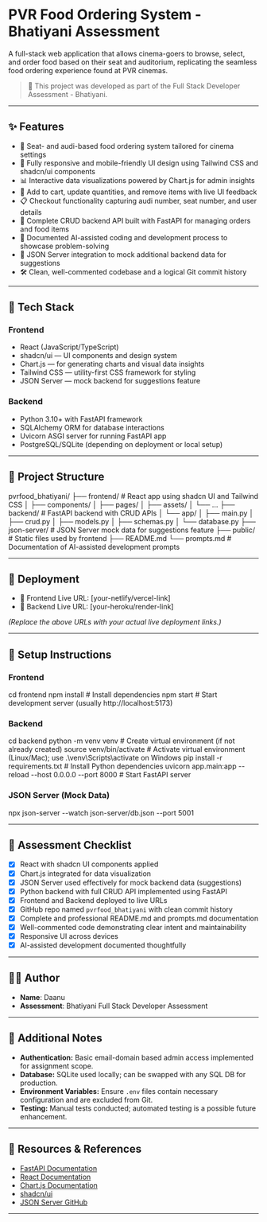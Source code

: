 # PVR Food Ordering System - Bhatiyani Assessment

A full-stack web application that allows cinema-goers to browse, select, and order food based on their seat and auditorium, replicating the seamless food ordering experience found at PVR cinemas.

> 🚀 This project was developed as part of the Full Stack Developer Assessment - Bhatiyani.

---

## ✨ Features

- 🍿 Seat- and audi-based food ordering system tailored for cinema settings
- 📱 Fully responsive and mobile-friendly UI design using Tailwind CSS and shadcn/ui components
- 📊 Interactive data visualizations powered by Chart.js for admin insights
- 🛒 Add to cart, update quantities, and remove items with live UI feedback
- 📋 Checkout functionality capturing audi number, seat number, and user details
- 🔄 Complete CRUD backend API built with FastAPI for managing orders and food items
- 🤖 Documented AI-assisted coding and development process to showcase problem-solving
- 💾 JSON Server integration to mock additional backend data for suggestions
- 🛠 Clean, well-commented codebase and a logical Git commit history

---

## 🔧 Tech Stack

### Frontend

- React (JavaScript/TypeScript)
- shadcn/ui — UI components and design system
- Chart.js — for generating charts and visual data insights
- Tailwind CSS — utility-first CSS framework for styling
- JSON Server — mock backend for suggestions feature

### Backend

- Python 3.10+ with FastAPI framework
- SQLAlchemy ORM for database interactions
- Uvicorn ASGI server for running FastAPI app
- PostgreSQL/SQLite (depending on deployment or local setup)

---

## 📁 Project Structure

pvrfood_bhatiyani/
├── frontend/ # React app using shadcn UI and Tailwind CSS
│ ├── components/
│ ├── pages/
│ ├── assets/
│ └── ...
├── backend/ # FastAPI backend with CRUD APIs
│ └── app/
│ ├── main.py
│ ├── crud.py
│ ├── models.py
│ ├── schemas.py
│ └── database.py
├── json-server/ # JSON Server mock data for suggestions feature
├── public/ # Static files used by frontend
├── README.md
└── prompts.md # Documentation of AI-assisted development prompts

---

## 🚀 Deployment

- 🔗 Frontend Live URL: [your-netlify/vercel-link]
- 🔗 Backend Live URL: [your-heroku/render-link]

*(Replace the above URLs with your actual live deployment links.)*

---

## 🧪 Setup Instructions

### Frontend

cd frontend
npm install # Install dependencies
npm start # Start development server (usually http://localhost:5173)


### Backend

cd backend
python -m venv venv # Create virtual environment (if not already created)
source venv/bin/activate # Activate virtual environment (Linux/Mac); use .\venv\Scripts\activate on Windows
pip install -r requirements.txt # Install Python dependencies
uvicorn app.main:app --reload --host 0.0.0.0 --port 8000 # Start FastAPI server


### JSON Server (Mock Data)

npx json-server --watch json-server/db.json --port 5001


---

## 📌 Assessment Checklist

- [x] React with shadcn UI components applied
- [x] Chart.js integrated for data visualization
- [x] JSON Server used effectively for mock backend data (suggestions)
- [x] Python backend with full CRUD API implemented using FastAPI
- [x] Frontend and Backend deployed to live URLs
- [x] GitHub repo named `pvrfood_bhatiyani` with clean commit history
- [x] Complete and professional README.md and prompts.md documentation
- [x] Well-commented code demonstrating clear intent and maintainability
- [x] Responsive UI across devices
- [x] AI-assisted development documented thoughtfully

---

## 👨‍💻 Author

- **Name**: Daanu  
- **Assessment**: Bhatiyani Full Stack Developer Assessment

---

## 📝 Additional Notes

- **Authentication:** Basic email-domain based admin access implemented for assignment scope.  
- **Database:** SQLite used locally; can be swapped with any SQL DB for production.  
- **Environment Variables:** Ensure `.env` files contain necessary configuration and are excluded from Git.  
- **Testing:** Manual tests conducted; automated testing is a possible future enhancement.

---

## 📖 Resources & References

- [FastAPI Documentation](https://fastapi.tiangolo.com/)  
- [React Documentation](https://reactjs.org/)  
- [Chart.js Documentation](https://www.chartjs.org/docs/latest/)  
- [shadcn/ui](https://ui.shadcn.com/)  
- [JSON Server GitHub](https://github.com/typicode/json-server)

---
